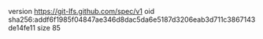 version https://git-lfs.github.com/spec/v1
oid sha256:addf6f1985f04847ae346d8dac5da6e5187d3206eab3d711c3867143de14fe11
size 85
